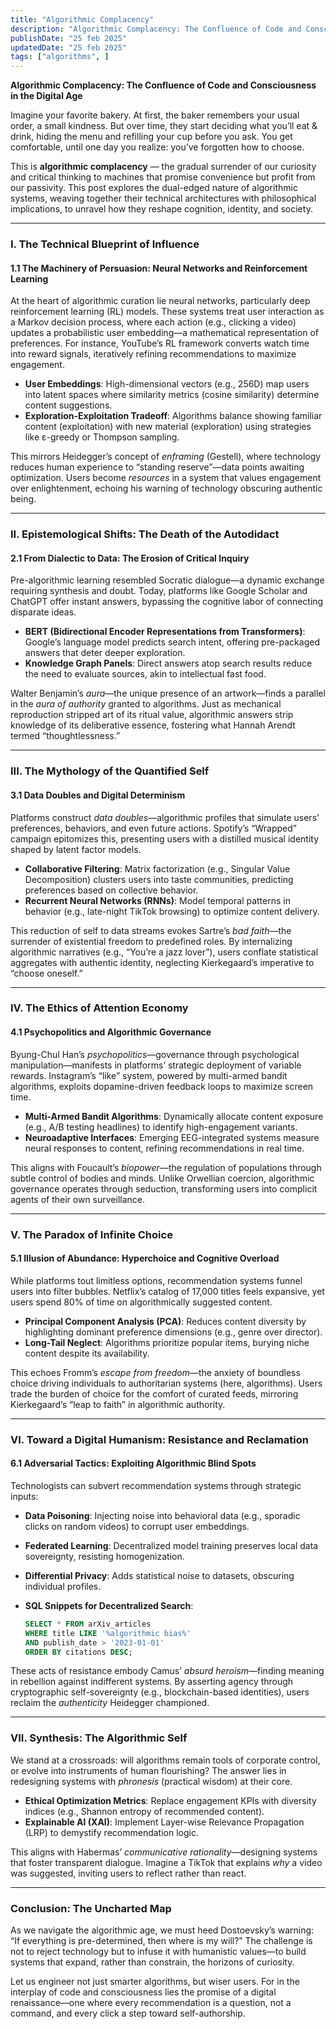 ```yaml
---
title: "Algorithmic Complacency"
description: "Algorithmic Complacency: The Confluence of Code and Consciousness in the Digital Age"
publishDate: "25 feb 2025"
updatedDate: "25 feb 2025"
tags: ["algorithms", ]
---
```


**Algorithmic Complacency: The Confluence of Code and Consciousness in the Digital Age**  

Imagine your favorite bakery. At first, the baker remembers your usual order, a small kindness. But over time, they start deciding what you’ll eat & drink, hiding the menu and refilling your cup before you ask. You get comfortable, until one day you realize: you’ve forgotten how to choose.

This is **algorithmic complacency** — the gradual surrender of our curiosity and critical thinking to machines that promise convenience but profit from our passivity. 
This post explores the dual-edged nature of algorithmic systems, weaving together their technical architectures with philosophical implications, to unravel how they reshape cognition, identity, and society.  

---

### **I. The Technical Blueprint of Influence**  

#### **1.1 The Machinery of Persuasion: Neural Networks and Reinforcement Learning**  
At the heart of algorithmic curation lie neural networks, particularly deep reinforcement learning (RL) models. These systems treat user interaction as a Markov decision process, where each action (e.g., clicking a video) updates a probabilistic user embedding—a mathematical representation of preferences. For instance, YouTube’s RL framework converts watch time into reward signals, iteratively refining recommendations to maximize engagement.  

- **User Embeddings**: High-dimensional vectors (e.g., 256D) map users into latent spaces where similarity metrics (cosine similarity) determine content suggestions.  
- **Exploration-Exploitation Tradeoff**: Algorithms balance showing familiar content (exploitation) with new material (exploration) using strategies like ε-greedy or Thompson sampling.  

This mirrors Heidegger’s concept of *enframing* (Gestell), where technology reduces human experience to “standing reserve”—data points awaiting optimization. Users become *resources* in a system that values engagement over enlightenment, echoing his warning of technology obscuring authentic being.  

---

### **II. Epistemological Shifts: The Death of the Autodidact**  

#### **2.1 From Dialectic to Data: The Erosion of Critical Inquiry**  
Pre-algorithmic learning resembled Socratic dialogue—a dynamic exchange requiring synthesis and doubt. Today, platforms like Google Scholar and ChatGPT offer instant answers, bypassing the cognitive labor of connecting disparate ideas.  

- **BERT (Bidirectional Encoder Representations from Transformers)**: Google’s language model predicts search intent, offering pre-packaged answers that deter deeper exploration.  
- **Knowledge Graph Panels**: Direct answers atop search results reduce the need to evaluate sources, akin to intellectual fast food.  

Walter Benjamin’s *aura*—the unique presence of an artwork—finds a parallel in the *aura of authority* granted to algorithms. Just as mechanical reproduction stripped art of its ritual value, algorithmic answers strip knowledge of its deliberative essence, fostering what Hannah Arendt termed “thoughtlessness.”  

---

### **III. The Mythology of the Quantified Self**  

#### **3.1 Data Doubles and Digital Determinism**  
Platforms construct *data doubles*—algorithmic profiles that simulate users’ preferences, behaviors, and even future actions. Spotify’s “Wrapped” campaign epitomizes this, presenting users with a distilled musical identity shaped by latent factor models.  

- **Collaborative Filtering**: Matrix factorization (e.g., Singular Value Decomposition) clusters users into taste communities, predicting preferences based on collective behavior.  
- **Recurrent Neural Networks (RNNs)**: Model temporal patterns in behavior (e.g., late-night TikTok browsing) to optimize content delivery.  

This reduction of self to data streams evokes Sartre’s *bad faith*—the surrender of existential freedom to predefined roles. By internalizing algorithmic narratives (e.g., “You’re a jazz lover”), users conflate statistical aggregates with authentic identity, neglecting Kierkegaard’s imperative to “choose oneself.”  

---

### **IV. The Ethics of Attention Economy**  

#### **4.1 Psychopolitics and Algorithmic Governance**  
Byung-Chul Han’s *psychopolitics*—governance through psychological manipulation—manifests in platforms’ strategic deployment of variable rewards. Instagram’s “like” system, powered by multi-armed bandit algorithms, exploits dopamine-driven feedback loops to maximize screen time.  

- **Multi-Armed Bandit Algorithms**: Dynamically allocate content exposure (e.g., A/B testing headlines) to identify high-engagement variants.  
- **Neuroadaptive Interfaces**: Emerging EEG-integrated systems measure neural responses to content, refining recommendations in real time.  

This aligns with Foucault’s *biopower*—the regulation of populations through subtle control of bodies and minds. Unlike Orwellian coercion, algorithmic governance operates through seduction, transforming users into complicit agents of their own surveillance.  

---

### **V. The Paradox of Infinite Choice**  

#### **5.1 Illusion of Abundance: Hyperchoice and Cognitive Overload**  
While platforms tout limitless options, recommendation systems funnel users into filter bubbles. Netflix’s catalog of 17,000 titles feels expansive, yet users spend 80% of time on algorithmically suggested content.  

- **Principal Component Analysis (PCA)**: Reduces content diversity by highlighting dominant preference dimensions (e.g., genre over director).  
- **Long-Tail Neglect**: Algorithms prioritize popular items, burying niche content despite its availability.  
 
This echoes Fromm’s *escape from freedom*—the anxiety of boundless choice driving individuals to authoritarian systems (here, algorithms). Users trade the burden of choice for the comfort of curated feeds, mirroring Kierkegaard’s “leap to faith” in algorithmic authority.  

---

### **VI. Toward a Digital Humanism: Resistance and Reclamation**  

#### **6.1 Adversarial Tactics: Exploiting Algorithmic Blind Spots**  
Technologists can subvert recommendation systems through strategic inputs:  
- **Data Poisoning**: Injecting noise into behavioral data (e.g., sporadic clicks on random videos) to corrupt user embeddings.  
- **Federated Learning**: Decentralized model training preserves local data sovereignty, resisting homogenization.  
 
- **Differential Privacy**: Adds statistical noise to datasets, obscuring individual profiles.  
- **SQL Snippets for Decentralized Search**:  
  ```sql  
  SELECT * FROM arXiv_articles  
  WHERE title LIKE '%algorithmic bias%'  
  AND publish_date > '2023-01-01'  
  ORDER BY citations DESC;  
  ```

These acts of resistance embody Camus’ *absurd heroism*—finding meaning in rebellion against indifferent systems. By asserting agency through cryptographic self-sovereignty (e.g., blockchain-based identities), users reclaim the *authenticity* Heidegger championed.  

---

### **VII. Synthesis: The Algorithmic Self**  

We stand at a crossroads: will algorithms remain tools of corporate control, or evolve into instruments of human flourishing? The answer lies in redesigning systems with *phronesis* (practical wisdom) at their core.  
 
- **Ethical Optimization Metrics**: Replace engagement KPIs with diversity indices (e.g., Shannon entropy of recommended content).  
- **Explainable AI (XAI)**: Implement Layer-wise Relevance Propagation (LRP) to demystify recommendation logic.  

This aligns with Habermas’ *communicative rationality*—designing systems that foster transparent dialogue. Imagine a TikTok that explains *why* a video was suggested, inviting users to reflect rather than react.  

---

### **Conclusion: The Uncharted Map**  

As we navigate the algorithmic age, we must heed Dostoevsky’s warning: “If everything is pre-determined, then where is my will?” The challenge is not to reject technology but to infuse it with humanistic values—to build systems that expand, rather than constrain, the horizons of curiosity.  

Let us engineer not just smarter algorithms, but wiser users. For in the interplay of code and consciousness lies the promise of a digital renaissance—one where every recommendation is a question, not a command, and every click a step toward self-authorship.  


